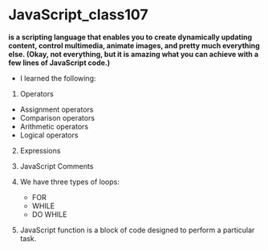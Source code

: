 # JavaScript_class107

**is a scripting language that enables you to create dynamically updating content, control multimedia, animate images, and pretty much everything else. (Okay, not everything, but it is amazing what you can achieve with a few lines of JavaScript code.)**

* I learned the following:

1. Operators

* Assignment operators
* Comparison operators
* Arithmetic operators
* Logical operators

2. Expressions

3. JavaScript Comments

4.  We have three types of loops:
    * FOR
    * WHILE
    * DO WHILE

5. JavaScript function is a block of code designed to perform a particular task.